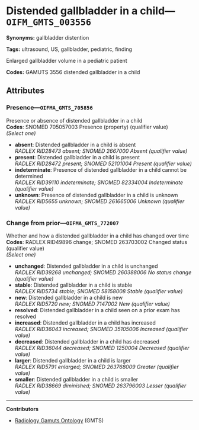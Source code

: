 # Distended gallbladder in a child—`OIFM_GMTS_003556`

**Synonyms:** gallbladder distention

**Tags:** ultrasound, US, gallbladder, pediatric, finding

Enlarged gallbladder volume in a pediatric patient

**Codes:** GAMUTS 3556 distended gallbladder in a child

## Attributes

### Presence—`OIFMA_GMTS_705856`

Presence or absence of distended gallbladder in a child  
**Codes**: SNOMED 705057003 Presence (property) (qualifier value)  
*(Select one)*

- **absent**: Distended gallbladder in a child is absent  
_RADLEX RID28473 absent; SNOMED 2667000 Absent (qualifier value)_
- **present**: Distended gallbladder in a child is present  
_RADLEX RID28472 present; SNOMED 52101004 Present (qualifier value)_
- **indeterminate**: Presence of distended gallbladder in a child cannot be determined  
_RADLEX RID39110 indeterminate; SNOMED 82334004 Indeterminate (qualifier value)_
- **unknown**: Presence of distended gallbladder in a child is unknown  
_RADLEX RID5655 unknown; SNOMED 261665006 Unknown (qualifier value)_

### Change from prior—`OIFMA_GMTS_772007`

Whether and how a distended gallbladder in a child has changed over time  
**Codes**: RADLEX RID49896 change; SNOMED 263703002 Changed status (qualifier value)  
*(Select one)*

- **unchanged**: Distended gallbladder in a child is unchanged  
_RADLEX RID39268 unchanged; SNOMED 260388006 No status change (qualifier value)_
- **stable**: Distended gallbladder in a child is stable  
_RADLEX RID5734 stable; SNOMED 58158008 Stable (qualifier value)_
- **new**: Distended gallbladder in a child is new  
_RADLEX RID5720 new; SNOMED 7147002 New (qualifier value)_
- **resolved**: Distended gallbladder in a child seen on a prior exam has resolved  
- **increased**: Distended gallbladder in a child has increased  
_RADLEX RID36043 increased; SNOMED 35105006 Increased (qualifier value)_
- **decreased**: Distended gallbladder in a child has decreased  
_RADLEX RID36044 decreased; SNOMED 1250004 Decreased (qualifier value)_
- **larger**: Distended gallbladder in a child is larger  
_RADLEX RID5791 enlarged; SNOMED 263768009 Greater (qualifier value)_
- **smaller**: Distended gallbladder in a child is smaller  
_RADLEX RID38669 diminished; SNOMED 263796003 Lesser (qualifier value)_

---

**Contributors**

- [Radiology Gamuts Ontology](https://gamuts.net/) (GMTS)